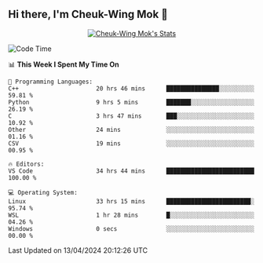 ## Hi there, I'm Cheuk-Wing Mok 👋

<!--
**mozro0327/mozro0327** is a ✨ _special_ ✨ repository because its `README.md` (this file) appears on your GitHub profile.

Here are some ideas to get you started:

- 🔭 I’m currently working on ...
- 🌱 I’m currently learning ...
- 👯 I’m looking to collaborate on ...
- 🤔 I’m looking for help with ...
- 💬 Ask me about ...
- 📫 How to reach me: ...
- 😄 Pronouns: ...
- ⚡ Fun fact: ...
-->

<p align="center">
  <a href="https://github.com/mozro0327" class="rich-diff-level-one">
    <img src="https://github-readme-stats.vercel.app/api?username=mozro0327&title_color=333&text_color=777" alt="Cheuk-Wing Mok's Stats" >
    <!-- &hide=issues
    <img src="https://github-readme-stats.vercel.app/api?username=mozro0327&hide=issues&title_color=333&text_color=777" alt="Cheuk-Wing Mok's Stats" >
    -->
  </a>
</p>

<!--START_SECTION:waka-->
![Code Time](http://img.shields.io/badge/Code%20Time-2%2C497%20hrs%2055%20mins-blue)

📊 **This Week I Spent My Time On** 

```text
💬 Programming Languages: 
C++                      20 hrs 46 mins      ███████████████░░░░░░░░░░   59.81 % 
Python                   9 hrs 5 mins        ███████░░░░░░░░░░░░░░░░░░   26.19 % 
C                        3 hrs 47 mins       ███░░░░░░░░░░░░░░░░░░░░░░   10.92 % 
Other                    24 mins             ░░░░░░░░░░░░░░░░░░░░░░░░░   01.16 % 
CSV                      19 mins             ░░░░░░░░░░░░░░░░░░░░░░░░░   00.95 % 

🔥 Editors: 
VS Code                  34 hrs 44 mins      █████████████████████████   100.00 % 

💻 Operating System: 
Linux                    33 hrs 15 mins      ████████████████████████░   95.74 % 
WSL                      1 hr 28 mins        █░░░░░░░░░░░░░░░░░░░░░░░░   04.26 % 
Windows                  0 secs              ░░░░░░░░░░░░░░░░░░░░░░░░░   00.00 % 
```


 Last Updated on 13/04/2024 20:12:26 UTC
<!--END_SECTION:waka-->
